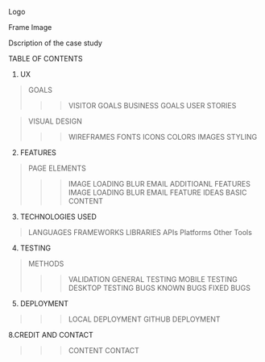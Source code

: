 Logo

Frame Image

Dscription of the case study

TABLE OF CONTENTS

1. UX

>GOALS
>>>VISITOR GOALS
>>>BUSINESS GOALS
>>>USER STORIES

>VISUAL DESIGN
>>>WIREFRAMES
>>>FONTS
>>>ICONS
>>>COLORS
>>>IMAGES
>>>STYLING

2. FEATURES
>PAGE ELEMENTS
>>>IMAGE LOADING BLUR
>>>EMAIL
>ADDITIOANL FEATURES
>>>IMAGE LOADING BLUR
>>>EMAIL
>FEATURE IDEAS
>>>BASIC
>>>CONTENT

3. TECHNOLOGIES USED
>LANGUAGES
FRAMEWORKS
LIBRARIES
APIs
Platforms
Other Tools

4. TESTING
>METHODS
>>>VALIDATION
GENERAL TESTING
MOBILE TESTING
DESKTOP TESTING
>BUGS
>>>KNOWN BUGS
>>>FIXED BUGS

5. DEPLOYMENT
>>>LOCAL DEPLOYMENT
>>>GITHUB DEPLOYMENT

8.CREDIT AND CONTACT
>>>CONTENT
>>>CONTACT

